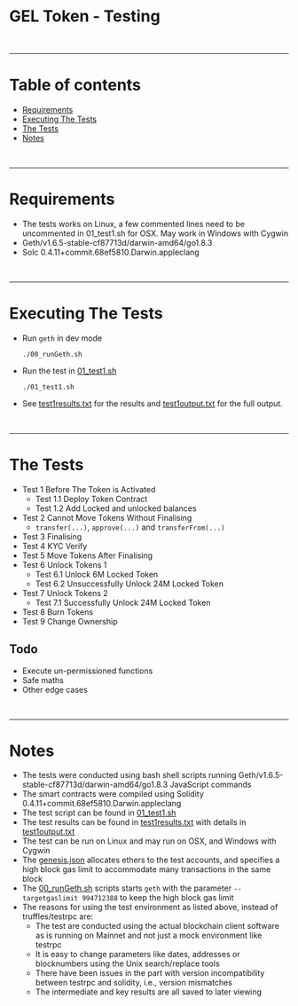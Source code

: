 # GEL Token - Testing

<br />

<hr />

# Table of contents

* [Requirements](#requirements)
* [Executing The Tests](#executing-the-tests)
* [The Tests](#the-tests)
* [Notes](#notes)

<br />

<hr />

# Requirements

* The tests works on Linux, a few commented lines need to be uncommented in 01_test1.sh for OSX. May work in Windows with Cygwin
* Geth/v1.6.5-stable-cf87713d/darwin-amd64/go1.8.3
* Solc 0.4.11+commit.68ef5810.Darwin.appleclang

<br />

<hr />

# Executing The Tests

* Run `geth` in dev mode

      ./00_runGeth.sh

* Run the test in [01_test1.sh](01_test1.sh)

      ./01_test1.sh

* See  [test1results.txt](test1results.txt) for the results and [test1output.txt](test1output.txt) for the full output.

<br />

<hr />

# The Tests

* Test 1 Before The Token is Activated
  * Test 1.1 Deploy Token Contract
  * Test 1.2 Add Locked and unlocked balances
* Test 2 Cannot Move Tokens Without Finalising
  * `transfer(...)`, `approve(...)` and `transferFrom(...)`
* Test 3 Finalising
* Test 4 KYC Verify
* Test 5 Move Tokens After Finalising
* Test 6 Unlock Tokens 1
  * Test 6.1 Unlock 6M Locked Token
  * Test 6.2 Unsuccessfully Unlock 24M Locked Token
* Test 7 Unlock Tokens 2
  * Test 7.1 Successfully Unlock 24M Locked Token
* Test 8 Burn Tokens
* Test 9 Change Ownership

## Todo
* Execute un-permissioned functions
* Safe maths
* Other edge cases

<br />

<hr />

# Notes

* The tests were conducted using bash shell scripts running Geth/v1.6.5-stable-cf87713d/darwin-amd64/go1.8.3 JavaScript commands
* The smart contracts were compiled using Solidity 0.4.11+commit.68ef5810.Darwin.appleclang
* The test script can be found in [01_test1.sh](01_test1.sh)
* The test results can be found in [test1results.txt](test1results.txt) with details in [test1output.txt](test1output.txt)
* The test can be run on Linux and may run on OSX, and Windows with Cygwin
* The [genesis.json](genesis.json) allocates ethers to the test accounts, and specifies a high block gas limit to accommodate many transactions in the same block
* The [00_runGeth.sh](00_runGeth.sh) scripts starts `geth` with the parameter `--targetgaslimit 994712388` to keep the high block gas limit
* The reasons for using the test environment as listed above, instead of truffles/testrpc are:
  * The test are conducted using the actual blockchain client software as is running on Mainnet and not just a mock environment like testrpc
  * It is easy to change parameters like dates, addresses or blocknumbers using the Unix search/replace tools
  * There have been issues in the part with version incompatibility between testrpc and solidity, i.e., version mismatches 
  * The intermediate and key results are all saved to later viewing